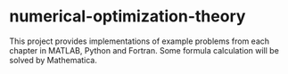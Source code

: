 # numerical-optimization-theory

This project provides implementations of example problems from each chapter in MATLAB, Python and Fortran.
Some formula calculation will be solved by Mathematica.